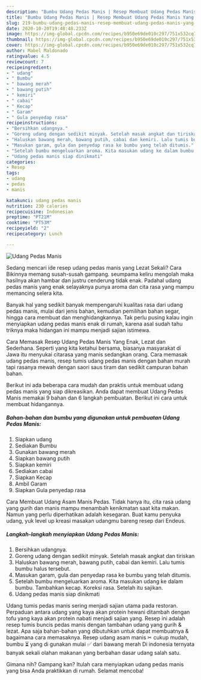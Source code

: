 ```yaml
---
description: "Bumbu Udang Pedas Manis | Resep Membuat Udang Pedas Manis Yang Enak Banget"
title: "Bumbu Udang Pedas Manis | Resep Membuat Udang Pedas Manis Yang Enak Banget"
slug: 219-bumbu-udang-pedas-manis-resep-membuat-udang-pedas-manis-yang-enak-banget
date: 2020-10-20T19:48:48.233Z
image: https://img-global.cpcdn.com/recipes/b950e69de010c297/751x532cq70/udang-pedas-manis-foto-resep-utama.jpg
thumbnail: https://img-global.cpcdn.com/recipes/b950e69de010c297/751x532cq70/udang-pedas-manis-foto-resep-utama.jpg
cover: https://img-global.cpcdn.com/recipes/b950e69de010c297/751x532cq70/udang-pedas-manis-foto-resep-utama.jpg
author: Mabel Maldonado
ratingvalue: 4.5
reviewcount: 7
recipeingredient:
- " udang"
- " Bumbu"
- " bawang merah"
- " bawang putih"
- " kemiri"
- " cabai"
- " Kecap"
- " Garam"
- " Gula penyedap rasa"
recipeinstructions:
- "Bersihkan udangnya."
- "Goreng udang dengan sedikit minyak. Setelah masak angkat dan tiriskan"
- "Haluskan bawang merah, bawang putih, cabai dan kemiri. Lalu tumis bumbu halus tersebut."
- "Masukan garam, gula dan penyedap rasa ke bumbu yang telah ditumis."
- "Setelah bumbu mengeluarkan aroma. Kita masukan udang ke dalam bumbu. Tambahkan kecap. Koreksi rasa. Setelah itu sajikan."
- "Udang pedas manis siap dinikmati"
categories:
- Resep
tags:
- udang
- pedas
- manis

katakunci: udang pedas manis 
nutrition: 230 calories
recipecuisine: Indonesian
preptime: "PT21M"
cooktime: "PT53M"
recipeyield: "2"
recipecategory: Lunch

---
```



![Udang Pedas Manis](https://img-global.cpcdn.com/recipes/b950e69de010c297/751x532cq70/udang-pedas-manis-foto-resep-utama.jpg)

Sedang mencari ide resep udang pedas manis yang Lezat Sekali? Cara Bikinnya memang susah-susah gampang. seumpama keliru mengolah maka hasilnya akan hambar dan justru cenderung tidak enak. Padahal udang pedas manis yang enak selayaknya punya aroma dan cita rasa yang mampu memancing selera kita.

Banyak hal yang sedikit banyak mempengaruhi kualitas rasa dari udang pedas manis, mulai dari jenis bahan, kemudian pemilihan bahan segar, hingga cara membuat dan menghidangkannya. Tak perlu pusing kalau ingin menyiapkan udang pedas manis enak di rumah, karena asal sudah tahu triknya maka hidangan ini mampu menjadi sajian istimewa.

Cara Memasak Resep Udang Pedas Manis Yang Enak, Lezat dan Sederhana. Seperti yang kita ketahui bersama, biasanya masyarakat di Jawa itu menyukai citarasa yang manis sedangkan orang. Cara memasak udang pedas manis, resep tumis udang pedas manis dengan bahan murah tapi rasanya mewah dengan saori saus tiram dan sedikit campuran bahan bahan.


Berikut ini ada beberapa cara mudah dan praktis untuk membuat udang pedas manis yang siap dikreasikan. Anda dapat membuat Udang Pedas Manis memakai 9 bahan dan 6 langkah pembuatan. Berikut ini cara untuk membuat hidangannya.

<!--inarticleads1-->

##### Bahan-bahan dan bumbu yang digunakan untuk pembuatan Udang Pedas Manis:

1. Siapkan  udang
1. Sediakan  Bumbu
1. Gunakan  bawang merah
1. Siapkan  bawang putih
1. Siapkan  kemiri
1. Sediakan  cabai
1. Siapkan  Kecap
1. Ambil  Garam
1. Siapkan  Gula penyedap rasa


Cara Membuat Udang Asam Manis Pedas. Tidak hanya itu, cita rasa udang yang gurih dan manis mampu menambah kenikmatan saat kita makan. Namun yang perlu diperhatikan adalah kesegaran. Buat kamu penyuka udang, yuk level up kreasi masakan udangmu bareng resep dari Endeus. 

<!--inarticleads2-->

##### Langkah-langkah menyiapkan Udang Pedas Manis:

1. Bersihkan udangnya.
1. Goreng udang dengan sedikit minyak. Setelah masak angkat dan tiriskan
1. Haluskan bawang merah, bawang putih, cabai dan kemiri. Lalu tumis bumbu halus tersebut.
1. Masukan garam, gula dan penyedap rasa ke bumbu yang telah ditumis.
1. Setelah bumbu mengeluarkan aroma. Kita masukan udang ke dalam bumbu. Tambahkan kecap. Koreksi rasa. Setelah itu sajikan.
1. Udang pedas manis siap dinikmati


Udang tumis pedas manis sering menjadi sajian utama pada restoran. Perpaduan antara udang yang kaya akan protein hewani ditambah dengan tofu yang kaya akan protein nabati menjadi sajian yang. Resep ini adalah resep tumis buncis pedas manis dengan tambahan udang yang gurih &amp; lezat. Apa saja bahan-bahan yang dibutuhkan untuk dapat membuatnya &amp; bagaimana cara memasaknya. Resep udang asam manis ✂ cukup mudah, bumbu ⏳ yang di gunakan mulai ✅ dari bawang merah Di indonesia ternyata banyak sekali olahan makanan yang berbahan dasar udang salah satu. 

Gimana nih? Gampang kan? Itulah cara menyiapkan udang pedas manis yang bisa Anda praktikkan di rumah. Selamat mencoba!
